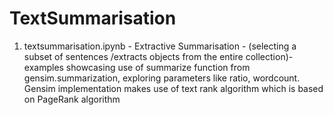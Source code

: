 # TextSummarisation

1. textsummarisation.ipynb - Extractive Summarisation - (selecting a subset of sentences /extracts objects from the entire collection)- examples showcasing use of summarize function from gensim.summarization, exploring parameters like ratio, wordcount. Gensim implementation makes use of text rank algorithm which is based on PageRank algorithm
